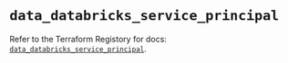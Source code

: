 # `data_databricks_service_principal`

Refer to the Terraform Registory for docs: [`data_databricks_service_principal`](https://www.terraform.io/docs/providers/databricks/d/service_principal).
